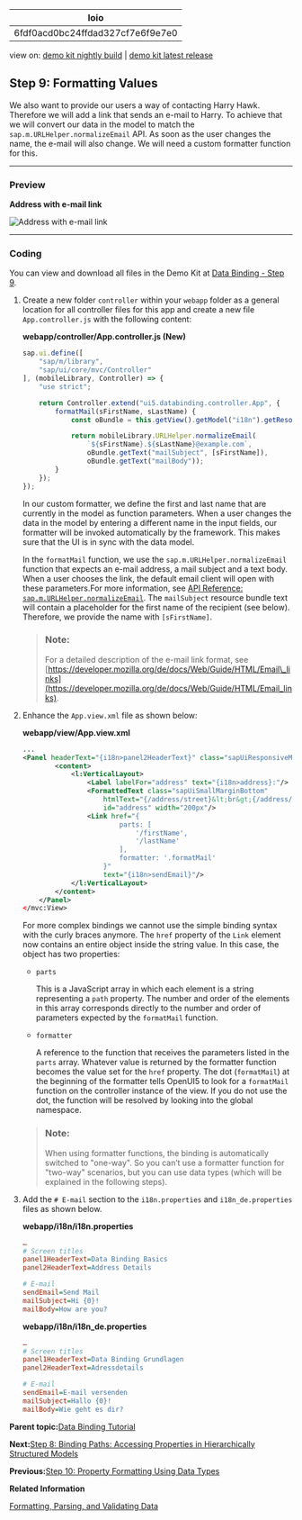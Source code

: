 <!-- loio6fdf0acd0bc24ffdad327cf7e6f9e7e0 -->

| loio |
| -----|
| 6fdf0acd0bc24ffdad327cf7e6f9e7e0 |

<div id="loio">

view on: [demo kit nightly build](https://sdk.openui5.org/nightly/#/topic/6fdf0acd0bc24ffdad327cf7e6f9e7e0) | [demo kit latest release](https://sdk.openui5.org/topic/6fdf0acd0bc24ffdad327cf7e6f9e7e0)</div>

## Step 9: Formatting Values

We also want to provide our users a way of contacting Harry Hawk. Therefore we will add a link that sends an e-mail to Harry. To achieve that we will convert our data in the model to match the `sap.m.URLHelper.normalizeEmail` API. As soon as the user changes the name, the e-mail will also change. We will need a custom formatter function for this.

***

### Preview

  
  
**Address with e-mail link**

![](images/loio116157506b3f48ac8ec53ee05095c0df_HiRes.png "Address with e-mail link")

***

### Coding

You can view and download all files in the Demo Kit at [Data Binding - Step 9](https://sdk.openui5.org/entity/sap.ui.core.tutorial.databinding/sample/sap.ui.core.tutorial.databinding.09).

1.  Create a new folder `controller` within your `webapp` folder as a general location for all controller files for this app and create a new file `App.controller.js` with the following content:

    **webapp/controller/App.controller.js \(New\)**

    ```js
    sap.ui.define([
    	"sap/m/library",
    	"sap/ui/core/mvc/Controller"
    ], (mobileLibrary, Controller) => {
    	"use strict";
    
    	return Controller.extend("ui5.databinding.controller.App", {
    		formatMail(sFirstName, sLastName) {
    			const oBundle = this.getView().getModel("i18n").getResourceBundle();
    
    			return mobileLibrary.URLHelper.normalizeEmail(
    				`${sFirstName}.${sLastName}@example.com`,
    				oBundle.getText("mailSubject", [sFirstName]),
    				oBundle.getText("mailBody"));
    		}
    	});
    });
    ```

    In our custom formatter, we define the first and last name that are currently in the model as function parameters. When a user changes the data in the model by entering a different name in the input fields, our formatter will be invoked automatically by the framework. This makes sure that the UI is in sync with the data model.

    In the `formatMail` function, we use the `sap.m.URLHelper.normalizeEmail` function that expects an e-mail address, a mail subject and a text body. When a user chooses the link, the default email client will open with these parameters.For more information, see [API Reference: `sap.m.URLHelper.normalizeEmail`](https://sdk.openui5.org/api/sap.m.URLHelper/methods/normalizeEmail). The `mailSubject` resource bundle text will contain a placeholder for the first name of the recipient \(see below\). Therefore, we provide the name with `[sFirstName]`.

    > ### Note:  
    > For a detailed description of the e-mail link format, see [https://developer.mozilla.org/de/docs/Web/Guide/HTML/Email\_links](https://developer.mozilla.org/de/docs/Web/Guide/HTML/Email_links).

2.  Enhance the `App.view.xml` file as shown below:

    **webapp/view/App.view.xml**

    ```xml
    ...
    <Panel headerText="{i18n>panel2HeaderText}" class="sapUiResponsiveMargin" width="auto">
    		<content>
    			<l:VerticalLayout>
    				<Label labelFor="address" text="{i18n>address}:"/>
    				<FormattedText class="sapUiSmallMarginBottom"
    					htmlText="{/address/street}&lt;br&gt;{/address/zip} {/address/city}&lt;br&gt;{/address/country}"
    					id="address" width="200px"/>
    				<Link href="{
    						parts: [
    							'/firstName',
    							'/lastName'
    						],
    						formatter: '.formatMail'
    					}"
    					text="{i18n>sendEmail}"/>
    			</l:VerticalLayout>
    		</content>
    	</Panel>
    </mvc:View>
    ```

    For more complex bindings we cannot use the simple binding syntax with the curly braces anymore. The `href` property of the `Link` element now contains an entire object inside the string value. In this case, the object has two properties:

    -   `parts`

        This is a JavaScript array in which each element is a string representing a `path` property. The number and order of the elements in this array corresponds directly to the number and order of parameters expected by the `formatMail` function.

    -   `formatter`

        A reference to the function that receives the parameters listed in the `parts` array. Whatever value is returned by the formatter function becomes the value set for the `href` property. The dot \(<code><b></b>formatMail</code>\) at the beginning of the formatter tells OpenUI5 to look for a `formatMail` function on the controller instance of the view. If you do not use the dot, the function will be resolved by looking into the global namespace.


    > ### Note:  
    > When using formatter functions, the binding is automatically switched to "one-way". So you can’t use a formatter function for "two-way" scenarios, but you can use data types \(which will be explained in the following steps\).

3.  Add the `# E-mail` section to the `i18n.properties` and `i18n_de.properties` files as shown below.

    **webapp/i18n/i18n.properties**

    ```ini
    …
    # Screen titles
    panel1HeaderText=Data Binding Basics 
    panel2HeaderText=Address Details
    
    # E-mail
    sendEmail=Send Mail
    mailSubject=Hi {0}!
    mailBody=How are you?
    ```

    **webapp/i18n/i18n\_de.properties**

    ```ini
    …
    # Screen titles
    panel1HeaderText=Data Binding Grundlagen
    panel2HeaderText=Adressdetails
    
    # E-mail
    sendEmail=E-mail versenden
    mailSubject=Hallo {0}!
    mailBody=Wie geht es dir?
    ```


**Parent topic:**[Data Binding Tutorial](Data_Binding_Tutorial_e531093.md "In this tutorial, we will explain the concepts of data binding in OpenUI5.")

**Next:**[Step 8: Binding Paths: Accessing Properties in Hierarchically Structured Models](Step_8_Binding_Paths_Accessing_Properties_in_Hierarchically_Structured_Models_9373793.md "In step 6 , we stated that the fields in a resource model are arranged in a flat structure; in other words, there can be no hierarchy of properties; however, this is true only for resource models. The properties within JSON and OData models almost always are arranged in a hierarchical structure. Therefore, we should take a look at how to reference fields in a hierarchically structured model object.")

**Previous:**[Step 10: Property Formatting Using Data Types](Step_10_Property_Formatting_Using_Data_Types_9252ee4.md "OpenUI5 provides a set of simple data types such as Boolean, Currency, Date and Float. These data types can then be applied to controls in order to ensure that the value presented on the screen is formatted correctly, and, if the field is open for input, that the value entered by the user adheres to the requirements of that data type. We will now add a new field called Sales Amount of type Currency.")

**Related Information**  


[Formatting, Parsing, and Validating Data](Formatting_Parsing_and_Validating_Data_07e4b92.md "Data that is presented on the UI often has to be converted so that is human readable and fits to the locale of the user. On the other hand, data entered by the user has to be parsed and validated to be understood by the data source. For this purpose, you use formatters and data types.")

